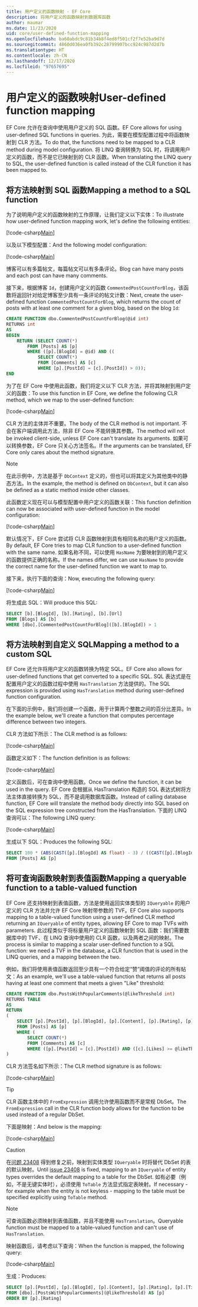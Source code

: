 ```yaml
---
title: 用户定义的函数映射 - EF Core
description: 将用户定义的函数映射到数据库函数
author: maumar
ms.date: 11/23/2020
uid: core/user-defined-function-mapping
ms.openlocfilehash: ba60abdc9c81b34b8f4ed8f501cf2f7e52ba9d7d
ms.sourcegitcommit: 4860d036ea0fb392c28799907bcc924c987d2d7b
ms.translationtype: HT
ms.contentlocale: zh-CN
ms.lasthandoff: 12/17/2020
ms.locfileid: "97657695"
---
```

# <a name="user-defined-function-mapping"></a><span data-ttu-id="33e7f-103">用户定义的函数映射</span><span class="sxs-lookup"><span data-stu-id="33e7f-103">User-defined function mapping</span></span>

<span data-ttu-id="33e7f-104">EF Core 允许在查询中使用用户定义的 SQL 函数。</span><span class="sxs-lookup"><span data-stu-id="33e7f-104">EF Core allows for using user-defined SQL functions in queries.</span></span> <span data-ttu-id="33e7f-105">为此，需要在模型配置过程中将函数映射到 CLR 方法。</span><span class="sxs-lookup"><span data-stu-id="33e7f-105">To do that, the functions need to be mapped to a CLR method during model configuration.</span></span> <span data-ttu-id="33e7f-106">将 LINQ 查询转换为 SQL 时，将调用用户定义的函数，而不是它已映射到的 CLR 函数。</span><span class="sxs-lookup"><span data-stu-id="33e7f-106">When translating the LINQ query to SQL, the user-defined function is called instead of the CLR function it has been mapped to.</span></span>

## <a name="mapping-a-method-to-a-sql-function"></a><span data-ttu-id="33e7f-107">将方法映射到 SQL 函数</span><span class="sxs-lookup"><span data-stu-id="33e7f-107">Mapping a method to a SQL function</span></span>

<span data-ttu-id="33e7f-108">为了说明用户定义的函数映射的工作原理，让我们定义以下实体：</span><span class="sxs-lookup"><span data-stu-id="33e7f-108">To illustrate how user-defined function mapping work, let's define the following entities:</span></span>

[!code-csharp[Main](../../../samples/core/Querying/UserDefinedFunctionMapping/Model.cs#Entities)]

<span data-ttu-id="33e7f-109">以及以下模型配置：</span><span class="sxs-lookup"><span data-stu-id="33e7f-109">And the following model configuration:</span></span>

[!code-csharp[Main](../../../samples/core/Querying/UserDefinedFunctionMapping/Model.cs#EntityConfiguration)]

<span data-ttu-id="33e7f-110">博客可以有多篇帖文，每篇帖文可以有多条评论。</span><span class="sxs-lookup"><span data-stu-id="33e7f-110">Blog can have many posts and each post can have many comments.</span></span>

<span data-ttu-id="33e7f-111">接下来，根据博客 `Id`，创建用户定义的函数 `CommentedPostCountForBlog`，该函数将返回针对给定博客至少具有一条评论的帖文计数：</span><span class="sxs-lookup"><span data-stu-id="33e7f-111">Next, create the user-defined function `CommentedPostCountForBlog`, which returns the count of posts with at least one comment for a given blog, based on the blog `Id`:</span></span>

```sql
CREATE FUNCTION dbo.CommentedPostCountForBlog(@id int)
RETURNS int
AS
BEGIN
    RETURN (SELECT COUNT(*)
        FROM [Posts] AS [p]
        WHERE ([p].[BlogId] = @id) AND ((
            SELECT COUNT(*)
            FROM [Comments] AS [c]
            WHERE [p].[PostId] = [c].[PostId]) > 0));
END
```

<span data-ttu-id="33e7f-112">为了在 EF Core 中使用此函数，我们将定义以下 CLR 方法，并将其映射到用户定义的函数：</span><span class="sxs-lookup"><span data-stu-id="33e7f-112">To use this function in EF Core, we define the following CLR method, which we map to the user-defined function:</span></span>

[!code-csharp[Main](../../../samples/core/Querying/UserDefinedFunctionMapping/Model.cs#BasicFunctionDefinition)]

<span data-ttu-id="33e7f-113">CLR 方法的主体并不重要。</span><span class="sxs-lookup"><span data-stu-id="33e7f-113">The body of the CLR method is not important.</span></span> <span data-ttu-id="33e7f-114">不会在客户端调用此方法，除非 EF Core 不能转换其参数。</span><span class="sxs-lookup"><span data-stu-id="33e7f-114">The method will not be invoked client-side, unless EF Core can't translate its arguments.</span></span> <span data-ttu-id="33e7f-115">如果可以转换参数，EF Core 只关心方法签名。</span><span class="sxs-lookup"><span data-stu-id="33e7f-115">If the arguments can be translated, EF Core only cares about the method signature.</span></span>

> [!NOTE]
> <span data-ttu-id="33e7f-116">在此示例中，方法是基于 `DbContext` 定义的，但也可以将其定义为其他类中的静态方法。</span><span class="sxs-lookup"><span data-stu-id="33e7f-116">In the example, the method is defined on `DbContext`, but it can also be defined as a static method inside other classes.</span></span>

<span data-ttu-id="33e7f-117">此函数定义现在可以与模型配置中用户定义的函数关联：</span><span class="sxs-lookup"><span data-stu-id="33e7f-117">This function definition can now be associated with user-defined function in the model configuration:</span></span>

[!code-csharp[Main](../../../samples/core/Querying/UserDefinedFunctionMapping/Model.cs#BasicFunctionConfiguration)]

<span data-ttu-id="33e7f-118">默认情况下，EF Core 尝试将 CLR 函数映射到具有相同名称的用户定义的函数。</span><span class="sxs-lookup"><span data-stu-id="33e7f-118">By default, EF Core tries to map CLR function to a user-defined function with the same name.</span></span> <span data-ttu-id="33e7f-119">如果名称不同，可以使用 `HasName` 为要映射到的用户定义的函数提供正确的名称。</span><span class="sxs-lookup"><span data-stu-id="33e7f-119">If the names differ, we can use `HasName` to provide the correct name for the user-defined function we want to map to.</span></span>

<span data-ttu-id="33e7f-120">接下来，执行下面的查询：</span><span class="sxs-lookup"><span data-stu-id="33e7f-120">Now, executing the following query:</span></span>

[!code-csharp[Main](../../../samples/core/Querying/UserDefinedFunctionMapping/Program.cs#BasicQuery)]

<span data-ttu-id="33e7f-121">将生成此 SQL：</span><span class="sxs-lookup"><span data-stu-id="33e7f-121">Will produce this SQL:</span></span>

```sql
SELECT [b].[BlogId], [b].[Rating], [b].[Url]
FROM [Blogs] AS [b]
WHERE [dbo].[CommentedPostCountForBlog]([b].[BlogId]) > 1
```

## <a name="mapping-a-method-to-a-custom-sql"></a><span data-ttu-id="33e7f-122">将方法映射到自定义 SQL</span><span class="sxs-lookup"><span data-stu-id="33e7f-122">Mapping a method to a custom SQL</span></span>

<span data-ttu-id="33e7f-123">EF Core 还允许将用户定义的函数转换为特定 SQL。</span><span class="sxs-lookup"><span data-stu-id="33e7f-123">EF Core also allows for user-defined functions that get converted to a specific SQL.</span></span> <span data-ttu-id="33e7f-124">SQL 表达式是在配置用户定义的函数过程中使用 `HasTranslation` 方法提供的。</span><span class="sxs-lookup"><span data-stu-id="33e7f-124">The SQL expression is provided using `HasTranslation` method during user-defined function configuration.</span></span>

<span data-ttu-id="33e7f-125">在下面的示例中，我们将创建一个函数，用于计算两个整数之间的百分比差异。</span><span class="sxs-lookup"><span data-stu-id="33e7f-125">In the example below, we'll create a function that computes percentage difference between two integers.</span></span>

<span data-ttu-id="33e7f-126">CLR 方法如下所示：</span><span class="sxs-lookup"><span data-stu-id="33e7f-126">The CLR method is as follows:</span></span>

[!code-csharp[Main](../../../samples/core/Querying/UserDefinedFunctionMapping/Model.cs#HasTranslationFunctionDefinition)]

<span data-ttu-id="33e7f-127">函数定义如下：</span><span class="sxs-lookup"><span data-stu-id="33e7f-127">The function definition is as follows:</span></span>

[!code-csharp[Main](../../../samples/core/Querying/UserDefinedFunctionMapping/Model.cs#HasTranslationFunctionConfiguration)]

<span data-ttu-id="33e7f-128">定义函数后，可在查询中使用函数。</span><span class="sxs-lookup"><span data-stu-id="33e7f-128">Once we define the function, it can be used in the query.</span></span> <span data-ttu-id="33e7f-129">EF Core 会根据从 HasTranslation 构造的 SQL 表达式树将方法主体直接转换为 SQL，而不是调用数据库函数。</span><span class="sxs-lookup"><span data-stu-id="33e7f-129">Instead of calling database function, EF Core will translate the method body directly into SQL based on the SQL expression tree constructed from the HasTranslation.</span></span> <span data-ttu-id="33e7f-130">下面的 LINQ 查询可以：</span><span class="sxs-lookup"><span data-stu-id="33e7f-130">The following LINQ query:</span></span>

[!code-csharp[Main](../../../samples/core/Querying/UserDefinedFunctionMapping/Program.cs#HasTranslationQuery)]

<span data-ttu-id="33e7f-131">生成以下 SQL：</span><span class="sxs-lookup"><span data-stu-id="33e7f-131">Produces the following SQL:</span></span>

```sql
SELECT 100 * (ABS(CAST([p].[BlogId] AS float) - 3) / ((CAST([p].[BlogId] AS float) + 3) / 2))
FROM [Posts] AS [p]
```

## <a name="mapping-a-queryable-function-to-a-table-valued-function"></a><span data-ttu-id="33e7f-132">将可查询函数映射到表值函数</span><span class="sxs-lookup"><span data-stu-id="33e7f-132">Mapping a queryable function to a table-valued function</span></span>

<span data-ttu-id="33e7f-133">EF Core 还支持映射到表值函数，方法是使用返回实体类型的 `IQueryable` 的用户定义的 CLR 方法并允许 EF Core 映射带参数的 TVF。</span><span class="sxs-lookup"><span data-stu-id="33e7f-133">EF Core also supports mapping to a table-valued function using a user-defined CLR method returning an `IQueryable` of entity types, allowing EF Core to map TVFs with parameters.</span></span> <span data-ttu-id="33e7f-134">此过程类似于将标量用户定义的函数映射到 SQL 函数：我们需要数据库中的 TVF、在 LINQ 查询中使用的 CLR 函数，以及两者之间的映射。</span><span class="sxs-lookup"><span data-stu-id="33e7f-134">The process is similar to mapping a scalar user-defined function to a SQL function: we need a TVF in the database, a CLR function that is used in the LINQ queries, and a mapping between the two.</span></span>

<span data-ttu-id="33e7f-135">例如，我们将使用表值函数返回至少具有一个符合给定“赞”阈值的评论的所有帖文：</span><span class="sxs-lookup"><span data-stu-id="33e7f-135">As an example, we'll use a table-valued function that returns all posts having at least one comment that meets a given "Like" threshold:</span></span>

```sql
CREATE FUNCTION dbo.PostsWithPopularComments(@likeThreshold int)
RETURNS TABLE
AS
RETURN
(
    SELECT [p].[PostId], [p].[BlogId], [p].[Content], [p].[Rating], [p].[Title]
    FROM [Posts] AS [p]
    WHERE (
        SELECT COUNT(*)
        FROM [Comments] AS [c]
        WHERE ([p].[PostId] = [c].[PostId]) AND ([c].[Likes] >= @likeThreshold)) > 0
)
```

<span data-ttu-id="33e7f-136">CLR 方法签名如下所示：</span><span class="sxs-lookup"><span data-stu-id="33e7f-136">The CLR method signature is as follows:</span></span>

[!code-csharp[Main](../../../samples/core/Querying/UserDefinedFunctionMapping/Model.cs#QueryableFunctionDefinition)]

> [!TIP]
> <span data-ttu-id="33e7f-137">CLR 函数主体中的 `FromExpression` 调用允许使用函数而不是常规 DbSet。</span><span class="sxs-lookup"><span data-stu-id="33e7f-137">The `FromExpression` call in the CLR function body allows for the function to be used instead of a regular DbSet.</span></span>

<span data-ttu-id="33e7f-138">下面是映射：</span><span class="sxs-lookup"><span data-stu-id="33e7f-138">And below is the mapping:</span></span>

[!code-csharp[Main](../../../samples/core/Querying/UserDefinedFunctionMapping/Model.cs#QueryableFunctionConfigurationHasDbFunction)]

> [!CAUTION]
> <span data-ttu-id="33e7f-139">在[问题 23408](https://github.com/dotnet/efcore/issues/23408) 得到修复之前，映射到实体类型 `IQueryable` 时将替代 DbSet 的表的默认映射。</span><span class="sxs-lookup"><span data-stu-id="33e7f-139">Until [issue 23408](https://github.com/dotnet/efcore/issues/23408) is fixed, mapping to an `IQueryable` of entity types overrides the default mapping to a table for the DbSet.</span></span> <span data-ttu-id="33e7f-140">如有必要（例如，不是无键实体时），必须使用 `ToTable` 方法显式指定表映射。</span><span class="sxs-lookup"><span data-stu-id="33e7f-140">If necessary - for example when the entity is not keyless - mapping to the table must be specified explicitly using `ToTable` method.</span></span>

> [!NOTE]
> <span data-ttu-id="33e7f-141">可查询函数必须映射到表值函数，并且不能使用 `HasTranslation`。</span><span class="sxs-lookup"><span data-stu-id="33e7f-141">Queryable function must be mapped to a table-valued function and can't use of `HasTranslation`.</span></span>

<span data-ttu-id="33e7f-142">映射函数后，请考虑以下查询：</span><span class="sxs-lookup"><span data-stu-id="33e7f-142">When the function is mapped, the following query:</span></span>

[!code-csharp[Main](../../../samples/core/Querying/UserDefinedFunctionMapping/Program.cs#TableValuedFunctionQuery)]

<span data-ttu-id="33e7f-143">生成：</span><span class="sxs-lookup"><span data-stu-id="33e7f-143">Produces:</span></span>

```sql
SELECT [p].[PostId], [p].[BlogId], [p].[Content], [p].[Rating], [p].[Title]
FROM [dbo].[PostsWithPopularComments](@likeThreshold) AS [p]
ORDER BY [p].[Rating]
```
